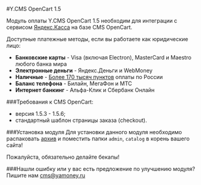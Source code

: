 #Y.CMS OpenCart 1.5

Модуль оплаты Y.CMS OpenCart 1.5 необходим для интеграции с сервисом [Яндекс.Касса](http://kassa.yandex.ru/) на базе CMS OpenCart. 

Доступные платежные методы, если вы работаете как юридические лицо:
* **Банковские карты** -  Visa (включая Electron), MasterCard и Maestro любого банка мира
* **Электронные деньги** - Яндекс.Деньги и WebMoney
* **Наличные** - [Более 170 тысяч пунктов](https://money.yandex.ru/pay/doc.xml?id=526209) оплаты по России
* **Баланс телефона** - Билайн, МегаФон и МТС
* **Интернет банкинг** - Альфа-Клик и Сбербанк Онлайн

###Требования к CMS OpenCart:
* версия 1.5.3 - 1.5.6;
* стандартный шаблон страницы заказа (checkout).

###Установка модуля
Для установки данного модуля необходимо распаковать [архив](https://github.com/yandex-money/yandex-money-cms-opencart/archive/master.zip) и поместить папки `admin`, `catalog` в корень вашего сайта!

Пожалуйста, обязательно делайте бекапы!

###Нашли ошибку или у вас есть предложение по улучшению модуля?
Пишите нам cms@yamoney.ru
